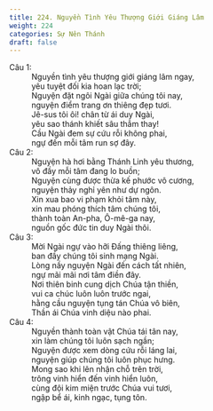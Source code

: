 ```yaml
---
title: 224. Nguyền Tình Yêu Thượng Giới Giáng Lâm
weight: 224
categories: Sự Nên Thánh
draft: false
---
```

<dl><dt>Câu 1:</dt><dd data-verse="1">Nguyền tình yêu thượng giới giáng lâm ngay, <br/>yêu tuyệt đối kia hoan lạc trời; <br/>Nguyện đặt ngôi Ngài giữa chúng tôi nay, <br/>nguyện điểm trang ơn thiêng đẹp tươi. <br/>Jê-sus tôi ôi! chân từ ái duy Ngài, <br/>yêu sao thánh khiết sâu thẳm thay! <br/>Cầu Ngài đem sự cứu rỗi không phai, <br/>ngự đến mỗi tâm run sợ đây. </dd><dt>Câu 2:</dt><dd data-verse="2">Nguyện hà hơi bằng Thánh Linh yêu thương, <br/>vô đầy mỗi tâm đang lo buồn; <br/>Nguyện cùng được thừa kế phước vô cương, <br/>nguyện thảy nghỉ yên như dự ngôn. <br/>Xin xua bao vi phạm khỏi tâm này, <br/>xin mau phóng thích tâm chúng tôi, <br/>thành toàn An-pha, Ô-mê-ga nay, <br/>nguồn gốc đức tin duy Ngài thôi. </dd><dt>Câu 3:</dt><dd data-verse="3">Mời Ngài ngự vào hỡi Đấng thiêng liêng, <br/>ban đầy chúng tôi sinh mạng Ngài. <br/>Lòng nầy nguyện Ngài đến cách tất nhiên, <br/>ngự mãi mãi nơi tâm điền đây. <br/>Nơi thiên binh cung dịch Chúa tận thiền, <br/>vui ca chúc luôn luôn trước ngai, <br/>hằng cầu nguyện tụng tán Chúa vô biên, <br/>Thần ái Chúa vinh diệu nào phai. </dd><dt>Câu 4:</dt><dd data-verse="4">Nguyền thành toàn vật Chúa tái tân nay, <br/>xin làm chúng tôi luôn sạch ngần; <br/>Nguyện được xem dòng cứu rỗi láng lai, <br/>nguyện giúp chúng tôi luôn phục hưng. <br/>Mong sao khi lên nhận chỗ trên trời, <br/>trông vinh hiển đến vinh hiển luôn, <br/>cùng đội kim miện trước Chúa vui tươi, <br/>ngập bể ái, kinh ngạc, tụng tôn. </dd></dl>